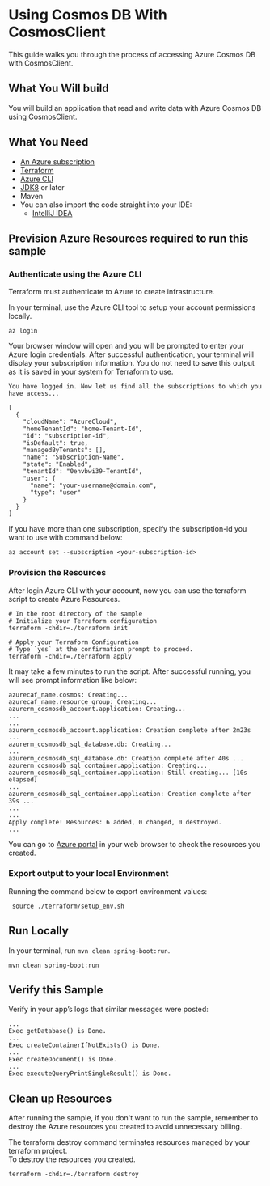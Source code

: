 # Using Cosmos DB With CosmosClient

This guide walks you through the process of accessing Azure Cosmos DB with CosmosClient.

## What You Will build
You will build an application that read and write data with Azure Cosmos DB using CosmosClient.

## What You Need

- [An Azure subscription](https://azure.microsoft.com/free/)
- [Terraform](https://www.terraform.io/)
- [Azure CLI](https://docs.microsoft.com/cli/azure/install-azure-cli)
- [JDK8](https://www.oracle.com/java/technologies/downloads/) or later
- Maven
- You can also import the code straight into your IDE:
    - [IntelliJ IDEA](https://www.jetbrains.com/idea/download)

## Prevision Azure Resources required to run this sample

### Authenticate using the Azure CLI
Terraform must authenticate to Azure to create infrastructure.

In your terminal, use the Azure CLI tool to setup your account permissions locally.

```shell
az login
```

Your browser window will open and you will be prompted to enter your Azure login credentials. After successful authentication, your terminal will display your subscription information. You do not need to save this output as it is saved in your system for Terraform to use.

```shell
You have logged in. Now let us find all the subscriptions to which you have access...

[
  {
    "cloudName": "AzureCloud",
    "homeTenantId": "home-Tenant-Id",
    "id": "subscription-id",
    "isDefault": true,
    "managedByTenants": [],
    "name": "Subscription-Name",
    "state": "Enabled",
    "tenantId": "0envbwi39-TenantId",
    "user": {
      "name": "your-username@domain.com",
      "type": "user"
    }
  }
]
```

If you have more than one subscription, specify the subscription-id you want to use with command below:
```shell
az account set --subscription <your-subscription-id>
```

### Provision the Resources

After login Azure CLI with your account, now you can use the terraform script to create Azure Resources.

```shell
# In the root directory of the sample
# Initialize your Terraform configuration
terraform -chdir=./terraform init

# Apply your Terraform Configuration
# Type `yes` at the confirmation prompt to proceed.
terraform -chdir=./terraform apply

```

It may take a few minutes to run the script. After successful running, you will see prompt information like below:

```shell
azurecaf_name.cosmos: Creating...
azurecaf_name.resource_group: Creating...
azurerm_cosmosdb_account.application: Creating...
...
...
azurerm_cosmosdb_account.application: Creation complete after 2m23s ...
azurerm_cosmosdb_sql_database.db: Creating...
...
azurerm_cosmosdb_sql_database.db: Creation complete after 40s ...
azurerm_cosmosdb_sql_container.application: Creating...
azurerm_cosmosdb_sql_container.application: Still creating... [10s elapsed]
...
azurerm_cosmosdb_sql_container.application: Creation complete after 39s ...
...
...
Apply complete! Resources: 6 added, 0 changed, 0 destroyed.
...
```

You can go to [Azure portal](https://ms.portal.azure.com/) in your web browser to check the resources you created.

### Export output to your local Environment
Running the command below to export environment values:

```shell
 source ./terraform/setup_env.sh
```

## Run Locally

In your terminal, run `mvn clean spring-boot:run`.


```shell
mvn clean spring-boot:run
```

## Verify this Sample  
Verify in your app’s logs that similar messages were posted:
```shell
...
Exec getDatabase() is Done.
...
Exec createContainerIfNotExists() is Done.
...
Exec createDocument() is Done.
...
Exec executeQueryPrintSingleResult() is Done.

```


## Clean up Resources
After running the sample, if you don't want to run the sample, remember to destroy the Azure resources you created to avoid unnecessary billing.

The terraform destroy command terminates resources managed by your terraform project.   
To destroy the resources you created.

```shell
terraform -chdir=./terraform destroy
```
